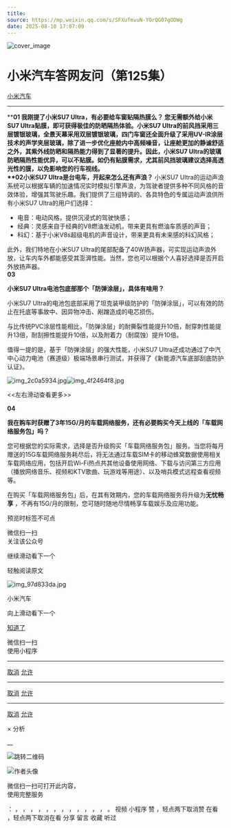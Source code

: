 ```yaml
---
title: 
source: https://mp.weixin.qq.com/s/SFXufmvuN-YOrQG07gODWg
date: 2025-08-10 17:07:09
---
```


![cover_image](images/img_68f76be7.jpg)


#  小米汽车答网友问（第125集）


[ 小米汽车 ](<javascript:void\(0\);>)

______

  

****01 ‍******我刚提了小米SU7 Ultra，有必要给车窗贴隔热膜么？** 您无需额外给小米SU7 Ultra贴膜，即可获得极佳的防晒隔热体验。小米SU7 Ultra的前风挡采用三层镀银玻璃，全景天幕采用双层镀银玻璃，四门车窗还全面升级了采用UV-IR涂层技术的声学夹层玻璃，除了进一步优化座舱内中高频噪音，让座舱更加的静谧舒适之外，其紫外线防晒和隔热能力得到了显著的提升。因此，小米SU7 Ultra的玻璃防晒隔热性能优异，可以不贴膜。如仍有贴膜需求，尤其前风挡玻璃建议选择高透光性的膜，以免影响您的行车视线。  
**02****小米SU7 Ultra是台电车，开起来怎么还有声浪？** 小米SU7 Ultra的运动声浪系统可以根据车辆的加速情况实时模拟引擎声浪，为驾驶者提供多种不同风格的音效体验，增强其驾驶乐趣。我们提供了三组特调的、各具特色的专属运动声浪供所有小米SU7 Ultra的用户们选择：

  * 电音：电动风格，提供沉浸式的驾驶快感；
  * 经典：灵感来自于经典的V8燃油发动机，带来更具有燃油车质感的声音；
  * 科幻：基于小米V8s超级电机的声音设计，带来更具有未来感的科幻风格；

此外，我们特地在小米SU7 Ultra的尾部配备了40W扬声器，可实现运动声浪外放，让车内车外都能感受其澎湃性能。当然，您也可以根据个人喜好选择是否开启外放扬声器。  
**03**

**小米SU7 Ultra电池包底部那个「防弹涂层」，具体有啥用？**

小米SU7 Ultra的电池包底部采用了坦克装甲级防护的「防弹涂层」，可以有效的防止在托底等事故中、因异物冲击、剐蹭造成的电芯损伤。

与比传统PVC涂层性能相比，「防弹涂层」的耐撕裂性能提升10倍，耐穿刺性能提升13倍，耐刮擦性能提升10倍，以及附着力（耐腐蚀）提升10倍。

值得一提的是，基于「防弹涂层」的强大性能，小米SU7 Ultra还成功通过了中汽中心动力电池（赛道级）极端场景串行测试，并获得了《新能源汽车底部刮底防护认证》。

![img_2c0a5934.jpg](images/img_2c0a5934.jpg)![img_4f2464f8.jpg](images/img_4f2464f8.jpg)

<<左右滑动查看更多>>

****04****

**我在购车时获赠了3年15G/月的车载网络服务，还有必要购买今天上线的「车载网络服务包」吗？**  

您可根据您的实际需求，选择是否升级购买「车载网络服务包」服务。当您将每月赠送的15G车载网络服务耗尽后，将无法通过车载SIM卡的移动蜂窝数据使用相关车载网络应用，包括开启Wi-Fi热点共其他设备使用网络、下载与访问第三方应用（播放网络音乐、视频和KTV歌曲、玩游戏等用途）、以及哨兵模式远程查看视频等。

在购买「车载网络服务包」后，在其有效期内，您的车载网络服务将升级为**无忧畅享** ，不再有15G/月的限制，您可随时随地尽情畅享车载娱乐及应用功能。

  

  

  

  

[](<>)[](<>)

预览时标签不可点

微信扫一扫  
关注该公众号

继续滑动看下一个

轻触阅读原文

![img_97d833da.jpg](images/img_97d833da.jpg)

小米汽车 

向上滑动看下一个

[知道了](<javascript:;>)

微信扫一扫  
使用小程序

****

[取消](<javascript:void\(0\);>) [允许](<javascript:void\(0\);>)

****

[取消](<javascript:void\(0\);>) [允许](<javascript:void\(0\);>)

****

[取消](<javascript:void\(0\);>) [允许](<javascript:void\(0\);>)

× 分析

__

![跳转二维码]()

![作者头像](images/img_97d833da.jpg)

微信扫一扫可打开此内容，  
使用完整服务

： ， ， ， ， ， ， ， ， ， ， ， ， 。 视频 小程序 赞 ，轻点两下取消赞 在看 ，轻点两下取消在看 分享 留言 收藏 听过